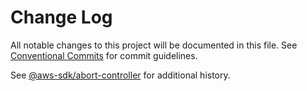 # Change Log

All notable changes to this project will be documented in this file.
See [Conventional Commits](https://conventionalcommits.org) for commit guidelines.

See [@aws-sdk/abort-controller](https://github.com/aws/aws-sdk-js-v3/blob/main/packages/abort-controller/CHANGELOG.md) for additional history.
